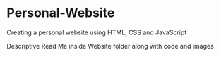 # Personal-Website
Creating a personal website using HTML, CSS and JavaScript

Descriptive Read Me inside Website folder along with code and images
